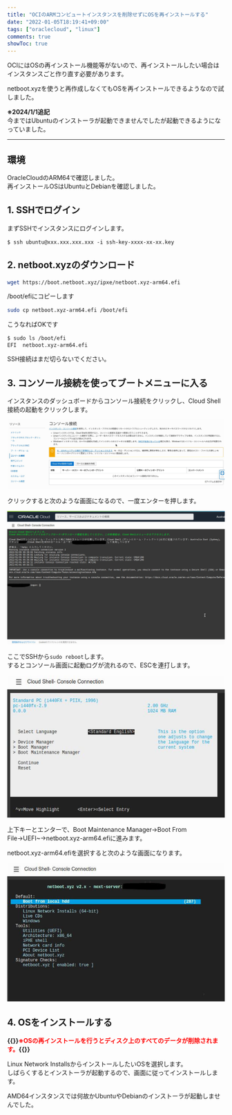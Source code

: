 ```yaml
---
title: "OCIのARMコンピュートインスタンスを削除せずにOSを再インストールする"
date: "2022-01-05T18:19:41+09:00"
tags: ["oraclecloud", "linux"]
comments: true
showToc: true
---
```

OCIにはOSの再インストール機能等がないので、再インストールしたい場合はインスタンスごと作り直す必要があります。

netboot.xyzを使うと再作成しなくてもOSを再インストールできるようなので試しました。

**※2024/1/1追記**  
今まではUbuntuのインストーラが起動できませんでしたが起動できるようになっていました。

***

## 環境

OracleCloudのARM64で確認しました。  
再インストールOSはUbuntuとDebianを確認しました。

## 1. SSHでログイン

まずSSHでインスタンスにログインします。

```
$ ssh ubuntu@xxx.xxx.xxx.xxx -i ssh-key-xxxx-xx-xx.key
```

## 2. netboot.xyzのダウンロード

```bash
wget https://boot.netboot.xyz/ipxe/netboot.xyz-arm64.efi
```

/boot/efiにコピーします

```bash
sudo cp netboot.xyz-arm64.efi /boot/efi
```

こうなればOKです

```
$ sudo ls /boot/efi
EFI  netboot.xyz-arm64.efi
```

SSH接続はまだ切らないでください。

## 3. コンソール接続を使ってブートメニューに入る

インスタンスのダッシュボードからコンソール接続をクリックし、Cloud Shell接続の起動をクリックします。

![console](oci-console.jpg)

クリックすると次のような画面になるので、一度エンターを押します。

![console2](oci-console2.jpg)

ここでSSHから`sudo reboot`します。  
するとコンソール画面に起動ログが流れるので、ESCを連打します。

![ocibootmenu](oci-bootmenu.jpg)

上下キーとエンターで、Boot Maintenance Manager→Boot From File→UEFI~→netboot.xyz-arm64.efiに進みます。

netboot.xyz-arm64.efiを選択すると次のような画面になります。

![netboot](oci-netboot.jpg)

## 4. OSをインストールする

**{{<rawhtml>}}<span style="color: red; ">※OSの再インストールを行うとディスク上のすべてのデータが削除されます。</span>{{</rawhtml>}}**

Linux Network InstallsからインストールしたいOSを選択します。   
しばらくするとインストーラが起動するので、画面に従ってインストールします。

AMD64インスタンスでは何故かUbuntuやDebianのインストーラが起動しませんでした。